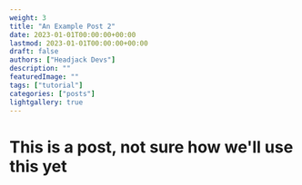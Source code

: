 ```yaml
---
weight: 3
title: "An Example Post 2"
date: 2023-01-01T00:00:00+00:00
lastmod: 2023-01-01T00:00:00+00:00
draft: false
authors: ["Headjack Devs"]
description: ""
featuredImage: ""
tags: ["tutorial"]
categories: ["posts"]
lightgallery: true
---
```


# This is a post, not sure how we'll use this yet